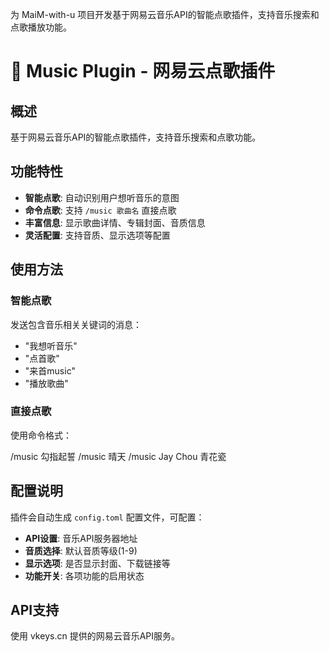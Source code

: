 
为 MaiM-with-u 项目开发基于网易云音乐API的智能点歌插件，支持音乐搜索和点歌播放功能。

# 🎵 Music Plugin - 网易云点歌插件

## 概述
基于网易云音乐API的智能点歌插件，支持音乐搜索和点歌功能。

## 功能特性
- **智能点歌**: 自动识别用户想听音乐的意图
- **命令点歌**: 支持 `/music 歌曲名` 直接点歌
- **丰富信息**: 显示歌曲详情、专辑封面、音质信息
- **灵活配置**: 支持音质、显示选项等配置

## 使用方法

### 智能点歌
发送包含音乐相关关键词的消息：
- "我想听音乐"
- "点首歌"  
- "来首music"
- "播放歌曲"

### 直接点歌
使用命令格式：

/music 勾指起誓
/music 晴天
/music Jay Chou 青花瓷


## 配置说明
插件会自动生成 `config.toml` 配置文件，可配置：

- **API设置**: 音乐API服务器地址
- **音质选择**: 默认音质等级(1-9)
- **显示选项**: 是否显示封面、下载链接等
- **功能开关**: 各项功能的启用状态

## API支持
使用 vkeys.cn 提供的网易云音乐API服务。